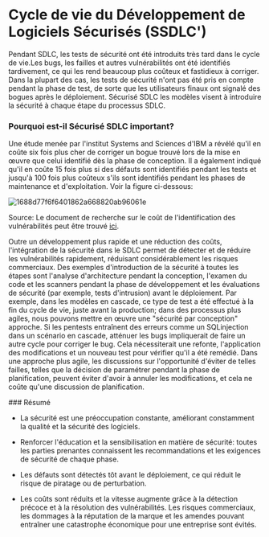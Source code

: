 # Cycle de vie du Développement de Logiciels Sécurisés (SSDLC')

Pendant SDLC, les tests de sécurité ont été introduits très tard dans le cycle de vie.Les bugs, les failles et autres vulnérabilités ont été identifiés tardivement, ce qui les rend beaucoup plus coûteux et fastidieux à corriger. Dans la plupart des cas, les tests de sécurité n'ont pas été pris en compte pendant la phase de test, de sorte que les utilisateurs finaux ont signalé des bogues après le déploiement. Sécurisé SDLC les modèles visent à introduire la sécurité à chaque étape du processus SDLC.

### Pourquoi est-il Sécurisé SDLC important?

Une étude menée par l'institut Systems and Sciences d'IBM a révélé qu'il en coûte six fois plus cher de corriger un bogue trouvé lors de la mise en œuvre que celui identifié dès la phase de conception. Il a également indiqué qu'il en coûte 15 fois plus si des défauts sont identifiés pendant les tests et jusqu'à 100 fois plus coûteux s'ils sont identifiés pendant les phases de maintenance et d'exploitation. Voir la figure ci-dessous:

![1688d77f6f6401862a668820ab96061e](https://github.com/user-attachments/assets/062e5af6-e6ba-4171-9cff-c7316181ffe8)

Source: Le document de recherche sur le coût de l'identification des vulnérabilités peut être trouvé [ici](https://www.researchgate.net/profile/Maurice-Dawson/publication/255965523_Integrating_Software_Assurance_into_the_Software_Development_Life_Cycle_SDLC/links/02e7e52114e5e1ba71000000/Integrating-Software-Assurance-into-the-Software-Development-Life-Cycle-SDLC.pdf?origin=publication_detail).

Outre un développement plus rapide et une réduction des coûts, l'intégration de la sécurité dans le SDLC permet de détecter et de réduire les vulnérabilités rapidement, réduisant considérablement les risques commerciaux. Des exemples d'introduction de la sécurité à toutes les étapes sont l'analyse d'architecture pendant la conception, l'examen du code et les scanners pendant la phase de développement et les évaluations de sécurité (par exemple, tests d'intrusion) avant le déploiement. Par exemple, dans les modèles en cascade, ce type de test a été effectué à la fin du cycle de vie, juste avant la production; dans des processus plus agiles, nous pouvons mettre en œuvre une "sécurité par conception" approche. Si les pentests entraînent des erreurs comme un SQLinjection dans un scénario en cascade, atténuer les bugs impliquerait de faire un autre cycle pour corriger le bug. Cela nécessiterait une refonte, l'application des modifications et un nouveau test pour vérifier qu'il a été remédié. Dans une approche plus agile, les discussions sur l'opportunité d'éviter de telles failles, telles que la décision de paramétrer pendant la phase de planification, peuvent éviter d'avoir à annuler les modifications, et cela ne coûte qu'une discussion de planification.

﻿### Résumé

-   La sécurité est une préoccupation constante, améliorant constamment la qualité et la sécurité des logiciels.

-   Renforcer l'éducation et la sensibilisation en matière de sécurité: toutes les parties prenantes connaissent les recommandations et les exigences de sécurité de chaque phase.
-   Les défauts sont détectés tôt avant le déploiement, ce qui réduit le risque de piratage ou de perturbation.
-   Les coûts sont réduits et la vitesse augmente grâce à la détection précoce et à la résolution des vulnérabilités. Les risques commerciaux, les dommages à la réputation de la marque et les amendes pouvant entraîner une catastrophe économique pour une entreprise sont évités.

